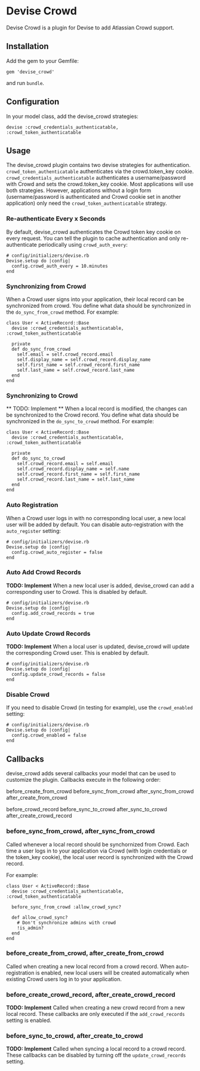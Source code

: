 Devise Crowd
============

Devise Crowd is a plugin for Devise to add Atlassian Crowd support.

## Installation

Add the gem to your Gemfile:

    gem 'devise_crowd'

and run `bundle`.


## Configuration

In your model class, add the devise_crowd strategies:

    devise :crowd_credentials_authenticatable, :crowd_token_authenticatable


## Usage

The devise_crowd plugin contains two devise strategies for authentication.
`crowd_token_authenticatable` authenticates via the crowd.token_key cookie.
`crowd_credentials_authenticatable` authenticates a username/password with
Crowd and sets the crowd.token_key cookie.  Most applications will use both
strategies.   However, applications without a login form (username/password is
authenticated and Crowd cookie set in another application) only need the
`crowd_token_authenticatable` strategy.


### Re-authenticate Every x Seconds

By default, devise_crowd authenticates the Crowd token key cookie on every
request.  You can tell the plugin to cache authentication and only
re-authenticate periodically using `crowd_auth_every`:

    # config/initializers/devise.rb
    Devise.setup do |config|
      config.crowd_auth_every = 10.minutes
    end


### Synchronizing from Crowd

When a Crowd user signs into your application, their local record can be
synchronized from crowd.  You define what data should be synchronized in the
`do_sync_from_crowd` method.  For example:

    class User < ActiveRecord::Base
      devise :crowd_credentials_authenticatable, :crowd_token_authenticatable

      private
      def do_sync_from_crowd
        self.email = self.crowd_record.email
        self.display_name = self.crowd_record.display_name
        self.first_name = self.crowd_record.first_name
        self.last_name = self.crowd_record.last_name
      end
    end


### Synchronizing to Crowd

** TODO: Implement **
When a local record is modified, the changes can be synchronized to the Crowd
record.  You define what data should be synchronized in the `do_sync_to_crowd`
method.  For example:

    class User < ActiveRecord::Base
      devise :crowd_credentials_authenticatable, :crowd_token_authenticatable

      private
      def do_sync_to_crowd
        self.crowd_record.email = self.email
        self.crowd_record.display_name = self.name
        self.crowd_record.first_name = self.first_name
        self.crowd_record.last_name = self.last_name
      end
    end


### Auto Registration

When a Crowd user logs in with no corresponding local user, a new local user
will be added by default.  You can disable auto-registration with the
`auto_register` setting:

    # config/initializers/devise.rb
    Devise.setup do |config|
      config.crowd_auto_register = false
    end


### Auto Add Crowd Records

**TODO: Implement**
When a new local user is added, devise_crowd can add a corresponding user to
Crowd.  This is disabled by default.

    # config/initializers/devise.rb
    Devise.setup do |config|
      config.add_crowd_records = true
    end


### Auto Update Crowd Records

**TODO: Implement**
When a local user is updated, devise_crowd will update the corresponding Crowd
user.  This is enabled by default.

    # config/initializers/devise.rb
    Devise.setup do |config|
      config.update_crowd_records = false
    end


### Disable Crowd

If you need to disable Crowd (in testing for example), use the `crowd_enabled`
setting:

    # config/initializers/devise.rb
    Devise.setup do |config|
      config.crowd_enabled = false
    end


## Callbacks

devise_crowd adds several callbacks your model that can be used to customize
the plugin.  Callbacks execute in the following order:

before_create_from_crowd
before_sync_from_crowd
after_sync_from_crowd
after_create_from_crowd

before_crowd_record
before_sync_to_crowd
after_sync_to_crowd
after_create_crowd_record


### before_sync_from_crowd, after_sync_from_crowd

Called whenever a local record should be synchornized from Crowd.  Each time a
user logs in to your application via Crowd (with login credentials or the
token_key cookie), the local user record is synchronized with the Crowd record.

For example:

    class User < ActiveRecord::Base
      devise :crowd_credentials_authenticatable, :crowd_token_authenticatable

      before_sync_from_crowd :allow_crowd_sync?

      def allow_crowd_sync?
        # Don't synchronize admins with crowd
        !is_admin?
      end
    end


### before_create_from_crowd, after_create_from_crowd

Called when creating a new local record from a crowd record.  When
auto-registration is enabled, new local users will be created automatically
when existing Crowd users log in to your application.


### before_create_crowd_record, after_create_crowd_record

**TODO: Implement**
Called when creating a new crowd record from a new local record.  These
callbacks are only executed if the `add_crowd_records` setting is enabled.


### before_sync_to_crowd, after_create_to_crowd

**TODO: Implement**
Called when syncing a local record to a crowd record.  These callbacks can be
disabled by turning off the `update_crowd_records` setting.
